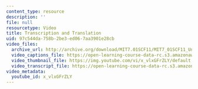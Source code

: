```yaml
---
content_type: resource
description: ''
file: null
resourcetype: Video
title: Transcription and Translation
uid: 97c544da-758b-2be3-ed06-7aa3901e28cb
video_files:
  archive_url: http://archive.org/download/MIT7.01SCF11/MIT7_01SCF11_Un2Ses3_Rec_300k.mp4
  video_captions_file: https://open-learning-course-data-rc.s3.amazonaws.com/7-01sc-fundamentals-of-biology-fall-2011/0431bdc67fbd51f989536be98389b1a4_x_vlxGFrZLY.vtt
  video_thumbnail_file: https://img.youtube.com/vi/x_vlxGFrZLY/default.jpg
  video_transcript_file: https://open-learning-course-data-rc.s3.amazonaws.com/7-01sc-fundamentals-of-biology-fall-2011/14679bf05a90510324fe93fa278dd400_x_vlxGFrZLY.pdf
video_metadata:
  youtube_id: x_vlxGFrZLY
---
```

